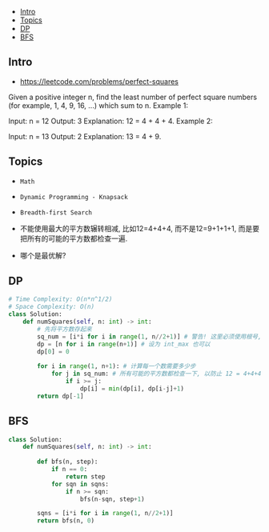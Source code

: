 - [Intro](#intro)
- [Topics](#topics)
- [DP](#dp)
- [BFS](#bfs)

## Intro

- https://leetcode.com/problems/perfect-squares

Given a positive integer n, find the least number of perfect square numbers (for example, 1, 4, 9, 16, ...) which sum to n.
Example 1:

Input: n = 12
Output: 3 
Explanation: 12 = 4 + 4 + 4.
Example 2:

Input: n = 13
Output: 2
Explanation: 13 = 4 + 9.



## Topics

- `Math`
- `Dynamic Programming - Knapsack`
- `Breadth-first Search`

- 不能使用最大的平方数辗转相减, 比如12=4+4+4, 而不是12=9+1+1+1, 而是要把所有的可能的平方数都检查一遍.
- 哪个是最优解?



## DP

```py
# Time Complexity: O(n*n^1/2)
# Space Complexity: O(n)
class Solution:
    def numSquares(self, n: int) -> int:
        # 先将平方数存起来
        sq_num = [i*i for i in range(1, n//2+1)] # 警告! 这里必须使用根号, 不然会超时
        dp = [n for i in range(n+1)] # 设为 int_max 也可以
        dp[0] = 0
        
        for i in range(1, n+1): # 计算每一个数需要多少步
            for j in sq_num: # 所有可能的平方数都检查一下, 以防止 12 = 4+4+4 的情况被 9 覆盖
                if i >= j:
                    dp[i] = min(dp[i], dp[i-j]+1)
        return dp[-1]
```


## BFS



```py
class Solution:
    def numSquares(self, n: int) -> int:
        
        def bfs(n, step):
            if n == 0:
                return step
            for sqn in sqns:
                if n >= sqn:
                    bfs(n-sqn, step+1)

        sqns = [i*i for i in range(1, n//2+1)]
        return bfs(n, 0)
```